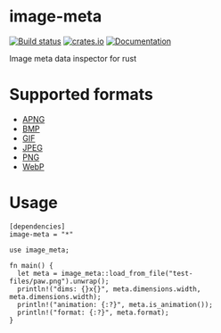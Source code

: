 
# image-meta

[![Build status](https://travis-ci.org/anekos/image-meta.svg?branch=master)](https://travis-ci.org/anekos/image-meta)
[![crates.io](https://img.shields.io/crates/v/image-meta.svg)](https://crates.io/crates/image-meta)
[![Documentation](https://docs.rs/image-meta/badge.svg)](https://docs.rs/image-meta)

Image meta data inspector for rust


# Supported formats

- [APNG](https://en.wikipedia.org/wiki/APNG)
- [BMP](https://en.wikipedia.org/wiki/BMP_file_format)
- [GIF](https://en.wikipedia.org/wiki/GIF)
- [JPEG](https://en.wikipedia.org/wiki/JPEG)
- [PNG](https://en.wikipedia.org/wiki/Portable_Network_Graphics)
- [WebP](https://en.wikipedia.org/wiki/WebP)


# Usage

```
[dependencies]
image-meta = "*"
```

```rust,no_run
use image_meta;

fn main() {
  let meta = image_meta::load_from_file("test-files/paw.png").unwrap();
  println!("dims: {}x{}", meta.dimensions.width, meta.dimensions.width);
  println!("animation: {:?}", meta.is_animation());
  println!("format: {:?}", meta.format);
}
```
